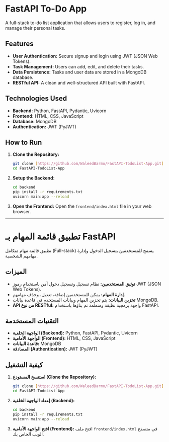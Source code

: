 # FastAPI To-Do App

A full-stack to-do list application that allows users to register, log in, and manage their personal tasks.

## Features
- **User Authentication:** Secure signup and login using JWT (JSON Web Tokens).
- **Task Management:** Users can add, edit, and delete their tasks.
- **Data Persistence:** Tasks and user data are stored in a MongoDB database.
- **RESTful API:** A clean and well-structured API built with FastAPI.

## Technologies Used
- **Backend:** Python, FastAPI, Pydantic, Uvicorn
- **Frontend:** HTML, CSS, JavaScript
- **Database:** MongoDB
- **Authentication:** JWT (PyJWT)

## How to Run
1. **Clone the Repository:**
    ```bash
    git clone [https://github.com/WaleedBarmo/FastAPI-TodoList-App.git](https://github.com/WaleedBarmo/FastAPI-TodoList-App.git)
    cd FastAPI-TodoList-App
    ```
2. **Setup the Backend:**
    ```bash
    cd backend
    pip install -r requirements.txt
    uvicorn main:app --reload
    ```
3. **Open the Frontend:**
    Open the `frontend/index.html` file in your web browser.

---

# تطبيق قائمة المهام بـ FastAPI

تطبيق قائمة مهام متكامل (Full-stack) يسمح للمستخدمين بتسجيل الدخول وإدارة مهامهم الشخصية.

## الميزات
- **توثيق المستخدمين:** نظام تسجيل وتسجيل دخول آمن باستخدام رموز JWT (JSON Web Tokens).
- **إدارة المهام:** يمكن للمستخدمين إضافة، تعديل، وحذف مهامهم.
- **تخزين البيانات:** يتم تخزين المهام وبيانات المستخدم في قاعدة بيانات MongoDB.
- **API من نوع RESTful:** واجهة برمجية نظيفة ومنظمة تم بناؤها باستخدام FastAPI.

## التقنيات المستخدمة
- **الواجهة الخلفية (Backend):** Python, FastAPI, Pydantic, Uvicorn
- **الواجهة الأمامية (Frontend):** HTML, CSS, JavaScript
- **قاعدة البيانات:** MongoDB
- **المصادقة (Authentication):** JWT (PyJWT)

## كيفية التشغيل
1. **استنسخ المستودع (Clone the Repository):**
    ```bash
    git clone [https://github.com/WaleedBarmo/FastAPI-TodoList-App.git](https://github.com/WaleedBarmo/FastAPI-TodoList-App.git)
    cd FastAPI-TodoList-App
    ```
2. **إعداد الواجهة الخلفية (Backend):**
    ```bash
    cd backend
    pip install -r requirements.txt
    uvicorn main:app --reload
    ```
3. **افتح الواجهة الأمامية (Frontend):**
    افتح ملف `frontend/index.html` في متصفح الويب الخاص بك.
